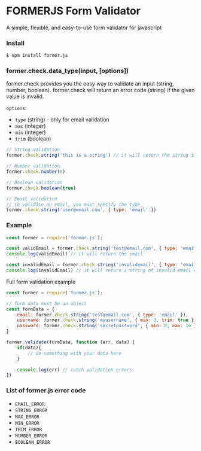 # FORMERJS Form Validator
A simple, flexible, and easy-to-use form validator for javascript

### Install
```bash
$ npm install former.js
```

### former.check.data_type(input, [options])
former.check provides you the easy way to validate an input (string, number, boolean). former.check will return an error code (string) if the given value is invalid.

`options`:
* `type` (string) - only for email validation
* `max` (integer)
* `min` (integer)
* `trim` (boolean)

```js
// String validation
former.check.string('this is a string') // it will return the string if valid

// Number validation
former.check.number(5)

// Boolean validation
former.check.boolean(true)

// Email validation
// To validate an email, you must specify the type
former.check.string('user@email.com', { type: 'email' })
```

### Example
```js
const former = require('former.js');

const validEmail = former.check.string('test@email.com', { type: 'email' });
console.log(validEmail) // it will return the email

const invalidEmail = former.check.string('invalidemail', { type: 'email' });
console.log(invalidEmail) // it will return a string of invalid email code (EMAIL_ERROR)
```

Full form validation example
```js
const former = require('former.js');

// form data must be an object
const formData = {
    email: former.check.string('test@email.com', { type: 'email' }),
    username: former.check.string('myusername', { min: 3, trim: true }),
    password: former.check.string('secretpassword', { min: 8, max: 16 })
}

former.validate(formData, function (err, data) {
    if(data){
        // do something with your data here
    }

    console.log(err) // catch validation errors
})
```

### List of former.js error code
* `EMAIL_ERROR`
* `STRING_ERROR`
* `MAX_ERROR`
* `MIN_ERROR`
* `TRIM_ERROR`
* `NUMBER_ERROR`
* `BOOLEAN_ERROR`